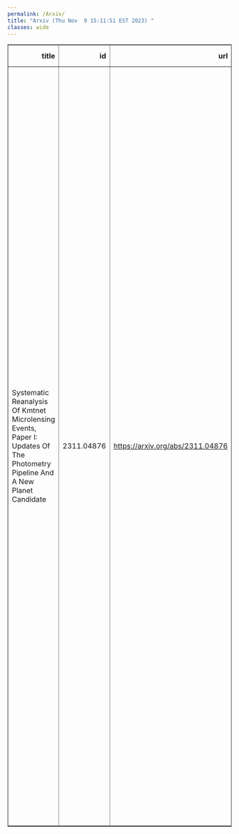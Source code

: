 ```yaml
---
permalink: /Arxiv/
title: "Arxiv (Thu Nov  9 15:11:51 EST 2023) "
classes: wide
---
```

<table border="1" class="dataframe">
  <thead>
    <tr style="text-align: right;">
      <th>title</th>
      <th>id</th>
      <th>url</th>
      <th>authors</th>
      <th>Local Authors</th>
    </tr>
  </thead>
  <tbody>
    <tr>
      <td>Systematic Reanalysis Of Kmtnet Microlensing Events, Paper I: Updates Of   The Photometry Pipeline And A New Planet Candidate</td>
      <td>2311.04876</td>
      <td><a href="https://arxiv.org/abs/2311.04876" target="_blank">https://arxiv.org/abs/2311.04876</a></td>
      <td>Hongjing Yang, Jennifer C. Yee, Kyu-Ha Hwang, Qiyue Qian, Ian A. Bond, Andrew Gould, Zhecheng Hu, Jiyuan Zhang, Shude Mao, Wei Zhu, Michael D. Albrow, Sun-Ju Chung, Cheongho Han, Youn Kil Jung, Yoon-Hyun Ryu, In-Gu Shin, Yossi Shvartzvald, Sang-Mok Cha, Dong-Jin Kim, Hyoun-Woo Kim, Seung-Lee Kim, Chung-Uk Lee, Dong-Joo Lee, Yongseok Lee, Byeong-Gon Park, Richard W. Pogge, Weicheng Zang, Fumio Abe, Richard Barry, David P. Bennett, Aparna Bhattacharya, Martin Donachie, Hirosane Fujii, Akihiko Fukui, Yuki Hirao, Yoshitaka Itow, Rintaro Kirikawa, Iona Kondo, Naoki Koshimoto, Man Cheung Alex Li, Yutaka Matsubara, Yasushi Muraki, Shota Miyazaki, Greg Olmschenk, Clément Ranc, Nicholas J. Rattenbury, Yuki Satoh, Hikaru Shoji, Stela Ishitani Silva, Takahiro Sumi, Daisuke Suzuki, Yuzuru Tanaka, Paul J. Tristram, Tsubasa Yamawaki, Atsunori Yonehara</td>
      <td>Andrew Gould, Richard Pogge</td>
    </tr>
  </tbody>
</table>